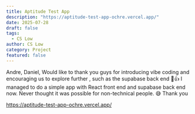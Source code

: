 ```yaml
---
title: Aptitude Test App
description: "https://aptitude-test-app-ochre.vercel.app/"
date: 2025-07-28
draft: false
tags:
  - CS Low
author: CS Low
category: Project
featured: false
---
```


Andre, Daniel, 
Would like to thank you guys for introducing vibe coding and encouraging us to explore further , such as the supabase back end 👏👍 
I managed to do a simple app with React front end and supabase back end now. Never thought it was possible for non-technical people. 😅 Thank you 

https://aptitude-test-app-ochre.vercel.app/
